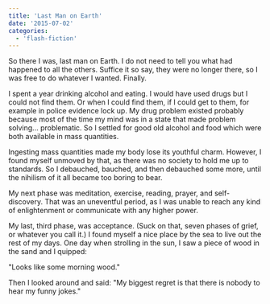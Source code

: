 ```yaml
---
title: 'Last Man on Earth'
date: '2015-07-02'
categories:
  - 'flash-fiction'
---
```


So there I was, last man on Earth. I do not need to tell you what had happened
to all the others. Suffice it so say, they were no longer there, so I was free
to do whatever I wanted. Finally.

<!-- truncate -->

I spent a year drinking alcohol and eating. I would have used drugs but I could
not find them. Or when I could find them, if I could get to them, for example in
police evidence lock up. My drug problem existed probably because most of the
time my mind was in a state that made problem solving... problematic. So I
settled for good old alcohol and food which were both available in mass
quantities.

Ingesting mass quantities made my body lose its youthful charm. However, I found
myself unmoved by that, as there was no society to hold me up to standards. So I
debauched, bauched, and then debauched some more, until the nihilism of it all
became too boring to bear.

My next phase was meditation, exercise, reading, prayer, and self-discovery.
That was an uneventful period, as I was unable to reach any kind of
enlightenment or communicate with any higher power.

My last, third phase, was acceptance. (Suck on that, seven phases of grief, or
whatever you call it.) I found myself a nice place by the sea to live out the
rest of my days. One day when strolling in the sun, I saw a piece of wood in the
sand and I quipped:

"Looks like some morning wood."

Then I looked around and said: "My biggest regret is that there is nobody to
hear my funny jokes."
